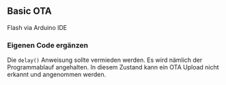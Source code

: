 ## Basic OTA

Flash via Arduino IDE

### Eigenen Code ergänzen

Die ```delay()``` Anweisung sollte vermieden werden. Es wird nämlich der Programmablauf angehalten. In diesem Zustand kann ein OTA Upload nicht erkannt und angenommen werden.